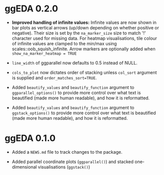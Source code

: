 # ggEDA 0.2.0

* **Improved handling of infinite values:** Infinite values are now shown in bar plots as vertical arrows (up/down depending on whether positive or negative). 
Their size is set by the `na_marker_size` size to match '!' character used for missing data. 
For heatmap visualisations, tile colour of infinite values are clamped to the min/max using scales::oob_squish_infinite. 
Arrow markers are optionally added when `show_na_marker_heatmap = TRUE`

* `line_width` of ggparallel now defaults to 0.5 instead of NULL. 

* `cols_to_plot` now dictates order of stacking unless `col_sort` argument is supplied and `order_matches_sort=TRUE`.

* Added `beautify_values` and `beautify_function` argument to `ggparallel_options()`
to provide more control over what text is beautified (made more human readable), and how it is reformatted. 

* Added `beautify_values` and `beautify_function` argument to `ggstack_options()`
to provide more control over what text is beautified (made more human readable), and how it is reformatted. 

# ggEDA 0.1.0

* Added a `NEWS.md` file to track changes to the package.

* Added parallel coordinate plots (`ggparallel()`) and stacked one-dimensional visualisations (`ggstack()`)
